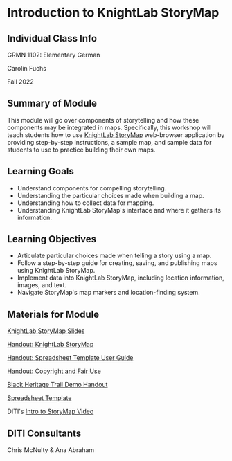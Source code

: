 <h1>Introduction to KnightLab StoryMap</h1>

<h2>Individual Class Info</h2>

GRMN 1102: Elementary German 

Carolin Fuchs

Fall 2022

<h2>Summary of Module</h2>

This module will go over components of storytelling and how these components may be integrated in maps. Specifically, this workshop will teach students how to use [KnightLab StoryMap](https://storymap.knightlab.com/) web-browser application by providing step-by-step instructions, a sample map, and sample data for students to use to practice building their own maps.

<h2>Learning Goals</h2>

* Understand components for compelling storytelling.
* Understanding the particular choices made when building a map.
* Understanding how to collect data for mapping.
* Understanding KnightLab StoryMap's interface and where it gathers its information.

<h2>Learning Objectives</h2>

* Articulate particular choices made when telling a story using a map.
* Follow a step-by-step guide for creating, saving, and publishing maps using KnightLab StoryMap.
* Implement data into KnightLab StoryMap, including location information, images, and text.
* Navigate StoryMap's map markers and location-finding system.

<h2>Materials for Module</h2>

[KnightLab StoryMap Slides](https://github.com/NULabNortheastern/digitalassignmentshowcase/blob/master/mapping/fa22-fuchs-grmn1102-storymap/StoryMap_slides.pdf)

[Handout: KnightLab StoryMap](https://github.com/NULabNortheastern/digitalassignmentshowcase/blob/master/mapping/fa22-fuchs-grmn1102-storymap/StoryMap_handout.pdf)

[Handout: Spreadsheet Template User Guide](https://github.com/NULabNortheastern/digitalassignmentshowcase/blob/master/mapping/fa22-fuchs-grmn1102-storymap/StoryMap-spreadsheet-template_handout.pdf)

[Handout: Copyright and Fair Use](https://github.com/NULabNortheastern/digitalassignmentshowcase/blob/master/mapping/fa22-fuchs-grmn1102-storymap/Copyright-fair-use_handout.pdf)

[Black Heritage Trail Demo Handout](https://github.com/NULabNortheastern/digitalassignmentshowcase/blob/master/mapping/fa22-fuchs-grmn1102-storymap/Black-Heritage-Trail-Demo_handout.pdf)

[Spreadsheet Template](https://docs.google.com/spreadsheets/d/1_2HwVXXp-1BjuzsBSr-Wj2GIWSDu3MRBT7DIu-EBuuY/edit#gid=0)

DITI's [Intro to StoryMap Video](https://youtu.be/X33ud7RYZFg)

<h2>DITI Consultants</h2>

Chris McNulty & Ana Abraham
